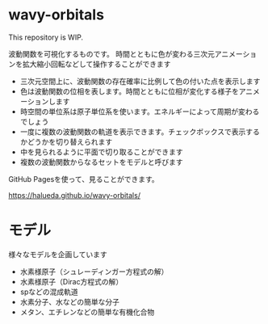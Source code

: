 # wavy-orbitals
This repository is WIP.

波動関数を可視化するものです。
時間とともに色が変わる三次元アニメーションを拡大縮小回転などして操作することができます


- 三次元空間上に、波動関数の存在確率に比例して色の付いた点を表示します
- 色は波動関数の位相を表します。時間とともに位相が変化する様子をアニメーションします
- 時空間の単位系は原子単位系を使います。エネルギーによって周期が変わるでしょう
- 一度に複数の波動関数の軌道を表示できます。チェックボックスで表示するかどうかを切り替えられます
- 中を見られるように平面で切り取ることができます
- 複数の波動関数からなるセットをモデルと呼びます


GitHub Pagesを使って、見ることができます。

https://halueda.github.io/wavy-orbitals/

# モデル

様々なモデルを企画しています

- 水素様原子（シュレーディンガー方程式の解）
- 水素様原子（Dirac方程式の解）
- spなどの混成軌道
- 水素分子、水などの簡単な分子
- メタン、エチレンなどの簡単な有機化合物
